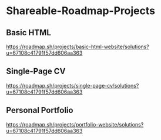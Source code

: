 # Shareable-Roadmap-Projects

## Basic HTML
https://roadmap.sh/projects/basic-html-website/solutions?u=67108c41791f57dd606aa363

## Single-Page CV
https://roadmap.sh/projects/single-page-cv/solutions?u=67108c41791f57dd606aa363

## Personal Portfolio
https://roadmap.sh/projects/portfolio-website/solutions?u=67108c41791f57dd606aa363
